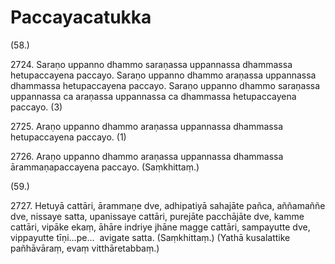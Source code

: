 # Paccayacatukka

(58.)

2724\. Saraṇo uppanno dhammo saraṇassa uppannassa dhammassa hetupaccayena paccayo. Saraṇo uppanno dhammo araṇassa uppannassa dhammassa hetupaccayena paccayo. Saraṇo uppanno dhammo saraṇassa uppannassa ca araṇassa uppannassa ca dhammassa hetupaccayena paccayo. (3)

2725\. Araṇo uppanno dhammo araṇassa uppannassa dhammassa hetupaccayena paccayo. (1)

2726\. Araṇo uppanno dhammo araṇassa uppannassa dhammassa ārammaṇapaccayena paccayo. (Saṃkhittaṃ.)

(59.)

2727\. Hetuyā cattāri, ārammaṇe dve, adhipatiyā sahajāte pañca, aññamaññe dve, nissaye satta, upanissaye cattāri, purejāte pacchājāte dve, kamme cattāri, vipāke ekaṃ, āhāre indriye jhāne magge cattāri, sampayutte dve, vippayutte tīṇi…pe…  avigate satta. (Saṃkhittaṃ.) (Yathā kusalattike pañhāvāraṃ, evaṃ vitthāretabbaṃ.)
